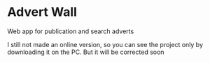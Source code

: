 # Advert Wall

Web app for publication and search adverts

I still not made an online version, so you can see the project only by downloading it on the PC. But it will be corrected soon
